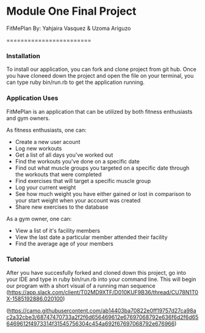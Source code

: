 Module One Final Project
========================

FitMePlan
By: Yahjaira Vasquez & Uzoma Ariguzo

========================

### Installation
To install our application, you can fork and clone project from git hub. Once you have cloneed down the project and open the file on your terminal, you can type ruby bin/run.rb to get the application running.

### Application Uses
FitMePlan is an application that can be utilized by both fitness enthusiasts and gym owners. 

As fitness enthusiasts, one can: 
* Create a new user acount 
* Log new workouts
* Get a list of all days you've worked out
* Find the workouts you've done on a specific date
* Find out what muscle groups you targeted on a specific date through the workouts that were completed 
* Find exercises that will target a specific muscle group
* Log your current weight
* See how much weight you have either gained or lost in comparison to your start weight when your account was created
* Share new exercises to the database

As a gym owner, one can:
* View a list of it's facility members
* View the last date a particular member attended their facility
* Find the average age of your members

### Tutorial

After you have succesfully forked and cloned down this project, go into your IDE and type in ruby bin/run.rb into your command line.  This will begin our program with a short visual of a running man sequence
(https://app.slack.com/client/T02MD9XTF/D010KUF9B36/thread/CU78N1T0X-1585192886.020100)

(https://camo.githubusercontent.com/ab14403ba70822e0ff19757d27ca98ac2a32cbe3/68747470733a2f2f6d656469612e67697068792e636f6d2f6d656469612f4973314f31545756304c454a692f67697068792e676966)
